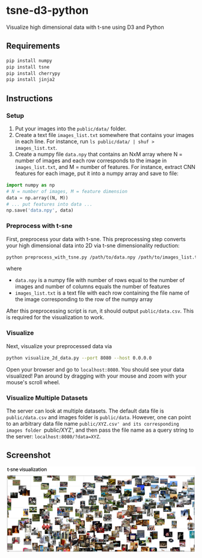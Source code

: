 # tsne-d3-python
Visualize high dimensional data with t-sne using D3 and Python

## Requirements

```bash
pip install numpy
pip install tsne
pip install cherrypy
pip install jinja2
```

## Instructions

### Setup

1. Put your images into the `public/data/` folder.
2. Create a text file `images_list.txt` somewhere that contains your images in each line. For instance, run `ls public/data/ | shuf > images_list.txt`.
3. Create a numpy file `data.npy` that contains an NxM array where N = number of images and each row corresponds to the image in `images_list.txt`, and M = number of features. For instance, extract CNN features for each image, put it into a numpy array and save to file:

```python
import numpy as np
# N = number of images, M = feature dimension
data = np.array((N, M))
# ... put features into data ...
np.save('data.npy', data)
```

### Preprocess with t-sne

First, preprocess your data with t-sne. This preprocessing step converts your high dimensional data into 2D via t-sne dimensionality reduction:

```bash
python preprocess_with_tsne.py /path/to/data.npy /path/to/images_list.txt
```

where

* `data.npy` is a numpy file with number of rows equal to the number of images and number of columns equals the number of features
* `images_list.txt` is a text file with each row containing the file name of the image corresponding to the row of the numpy array

After this preprocessing script is run, it should output `public/data.csv`. This is required for the visualization to work.

### Visualize

Next, visualize your preprocessed data via

```bash
python visualize_2d_data.py --port 8080 --host 0.0.0.0
```

Open your browser and go to `localhost:8080`. You should see your data visualized! Pan around by dragging with your mouse and zoom with your mouse's scroll wheel.

### Visualize Multiple Datasets

The server can look at multiple datasets. The default data file is `public/data.csv` and images folder is `public/data`. However, one can point to an arbitrary data file name `public/XYZ.csv' and its corresponding images folder `public/XYZ', and then pass the file name as a query string to the server: `localhost:8080/?data=XYZ`.

## Screenshot

![Screenshot](screenshot.png)
